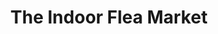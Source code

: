 ---
title: "The Indoor Flea Market"
url: /albuquerque/the-indoor-flea-market/
shop: Gebrauchtwaren
---